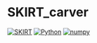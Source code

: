 # SKIRT_carver

[![SKIRT](https://img.shields.io/badge/skirt-9.0-blue)](https://skirt.ugent.be/root/_home.html)
[![Python](https://img.shields.io/badge/python-3.9-blue)](https://www.python.org/downloads/)
[![numpy](https://img.shields.io/badge/numpy-4.0.2-blue)](https://numpy.org/)
